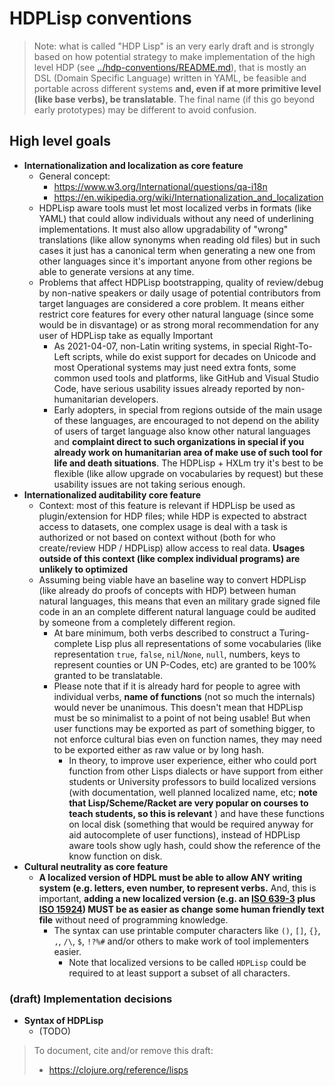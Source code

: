 # HDPLisp conventions

> Note: what is called "HDP Lisp" is an very early draft and is strongly based
  on how potential strategy to make implementation of the high level HDP (see
  [../hdp-conventions/README.md](../hdp-conventions/README.md)), that is mostly
  an DSL (Domain Specific Language) written in YAML, be feasible and portable
  across different systems **and, even if at more primitive level (like base
  verbs), be translatable**. The final name (if this go beyond early
  prototypes) may be different to avoid confusion.

## High level goals

- **Internationalization and localization as core feature**
  - General concept:
    - https://www.w3.org/International/questions/qa-i18n
    - https://en.wikipedia.org/wiki/Internationalization_and_localization
  - HDPLisp aware tools must let most localized verbs in formats (like YAML)
    that could allow individuals without any need of underlining
    implementations. It must also allow upgradability of "wrong" translations
    (like allow synonyms when reading old files) but in such cases it just
    has a canonical term when generating a new one from other languages since
    it's important anyone from other regions be able to generate versions at
    any time.
  - Problems that affect HDPLisp bootstrapping, quality of review/debug by
    non-native speakers or daily usage of potential contributors from target
    languages are considered a core problem. It means either restrict core
    features for every other natural language (since some would be in
    disvantage) or as strong moral recommendation for any user of HDPLisp
    take as equally Important
    - As 2021-04-07, non-Latin writing systems, in special Right-To-Left
      scripts, while do exist support for decades on Unicode and most
      Operational systems may just need extra fonts, some common used tools
      and platforms, like GitHub and Visual Studio Code, have serious
      usability issues already reported by non-humanitarian developers.
    - Early adopters, in special from regions outside of the main usage of
      these languages, are encouraged to not depend on the ability of users of
      target language also know other natural languages and
      **complaint direct to such organizations in special if you already work
      on humanitarian area of make use of such tool for life and death
      situations**. The HDPLisp + HXLm try it's best to be flexible (like
      allow upgrade on vocabularies by request) but these usability issues
      are not taking serious enough.
- **Internationalized auditability core feature**
  - Context: most of this feature is relevant if HDPLisp be used as
    plugin/extension for HDP files;  while HDP is expected to abstract access
    to datasets, one complex usage is deal with a task is authorized or not
    based on context without (both for who create/review HDP / HDPLisp) allow
    access to real data. **Usages outside of this context (like complex
    individual programs) are unlikely to optimized**
  - Assuming being viable have an baseline way to convert HDPLisp (like already
    do proofs of concepts with HDP) between human natural languages, this
    means that even an military grade signed file code in an an complete
    different natural language could be audited by someone from a completely
    different region.
    - At bare minimum, both verbs described to construct a Turing-complete
      Lisp plus all representations of some vocabularies (like representation
      `true`, `false`, `nil`/`None`, `null`, numbers, keys to represent
      counties or UN P-Codes, etc) are granted to be 100% granted to be
       translatable.
    - Please note that if it is already hard for people to agree with
      individual verbs, **name of functions** (not so much the internals)
      would never be unanimous. This doesn't mean that HDPLisp must be so
      minimalist to a point of not being usable! But when user functions
      may be exported as part of something bigger, to not enforce cultural bias
      even on function names, they may need to be exported either as raw value
      or by long hash.
      - In theory, to improve user experience, either who could port function
        from other Lisps dialects or have support from either students or
        University professors to build localized versions (with documentation,
        well planned localized name, etc; **note that Lisp/Scheme/Racket are
        very popular on courses to teach students, so this is relevant** ) and
        have these functions on local disk (something that would be required
        anyway for aid autocomplete of user functions), instead of HDPLisp
        aware tools show ugly hash, could show the reference of the know
        function on disk.
- **Cultural neutrality as core feature**
  - **A localized version of HDPL must be able to allow ANY writing system (e.g.
    letters, even number, to represent verbs.** And, this is important, **adding
    a new localized version (e.g. an [ISO 639-3](https://iso639-3.sil.org/)
    plus [ISO 15924](https://en.wikipedia.org/wiki/ISO_15924)) MUST be as easier
    as change some human friendly text file** without need of programming
    knowledge.
    - The syntax can use printable computer characters like `()`, `[]`, `{}`,
      `,`, `/\`, `$`, `!?%#` and/or others to make work of tool implementers
      easier.
      - Note that localized versions to be called `HDPLisp` could be
        required to at least support a subset of all characters.


### (draft) Implementation decisions
- **Syntax of HDPLisp**
  - (TODO)


> To document, cite and/or remove this draft:
> - https://clojure.org/reference/lisps